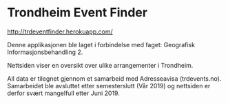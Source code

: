 # Trondheim Event Finder

http://trdeventfinder.herokuapp.com/

Denne applikasjonen ble laget i forbindelse med faget: Geografisk Informasjonsbehandling 2. 

Nettsiden viser en oversikt over ulike arrangementer i Trondheim.

All data er tilegnet gjennom et samarbeid med Adresseavisa (trdevents.no). Samarbeidet ble avsluttet etter semesterslutt (Vår 2019) og nettsiden er derfor svært mangelfull etter Juni 2019.
